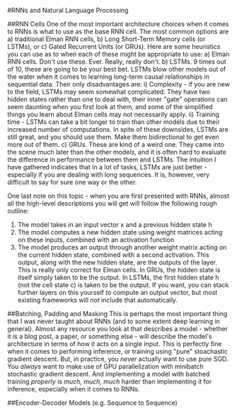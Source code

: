 #RNNs and Natural Language Processing

##RNN Cells
One of the most important architecture choices when it comes to RNNs is what to use as the base RNN cell. The most common options are a) traditional Elman RNN cells, b) Long Short-Term Memory cells (or LSTMs), or c) Gated Recurrent Units (or GRUs). Here are some heuristics you can use as to when each of these might be appropriate to use:
a) Elman RNN cells. Don't use these. Ever. Really, really don't.
b) LSTMs. 9 times out of 10, these are going to be your best bet. LSTMs blow other models out of the water when it comes to learning long-term causal relationships in sequential data. Their only disadvantages are:
  i) Complexity - if you are new to the field, LSTMs may seem somewhat complicated. They have two hidden states rather than one to deal     with, their inner "gate" operations can seem daunting when you first look at them, and some of the simplified things you learn about Elman cells may not necessarily apply.
  ii) Training time - LSTMs can take a bit longer to train than other models due to their increased number of computations.
In spite of these downsides, LSTMs are still great, and you should use them. Make them bidirectional to get even more out of them.
c) GRUs. These are kind of a weird one. They came into the scene much later than the other models, and it is often hard to evaluate the difference in performance between them and LSTMs. The intuition I have gathered indicates that in a lot of tasks, LSTMs are just better - especially if you are dealing with long sequences. It is, however, very difficult to say for sure one way or the other.

One last note on this topic - when you are first presented with RNNs, almost all the high-level descriptions you will get will follow the following rough outline:
1) The model takes in an input vector x and a previous hidden state h
2) The model computes a new hidden state using weight matrices acting on these inputs, combined with an activation function
3) The model produces an output through another weight matrix acting on the current hidden state, combined with a second activation. This output, along with the new hidden state, are the outputs of the layer.
This is really only correct for Elman cells. In GRUs, the hidden state is itself simply taken to be the output. In LSTMs, the first hidden state h (not the cell state c) is taken to be the output. If you want, you can stack further layers on this yourself to compute an output vector, but most existing frameworks will *not* include that automatically.

##Batching, Padding and Masking
This is perhaps the most important thing that I was never taught about RNNs (and to some extent deep learning in general). Almost any resource you look at that describes a model - whether it is a blog post, a paper, or something else - will describe the model's architecture in terms of how it acts on a single input. This is perfectly fine when it comes to performing inference, or training using "pure" stoachastic gradient descent. But, in practice, you *never* actually want to use pure SGD. You *always* want to make use of GPU parallelization with minibatch stochastic gradient descent. And implementing a model with batched training *properly* is *much, much, much* harder than implementing it for inference, especially when it comes to RNNs.

##Encoder-Decoder Models (e.g. Sequence to Sequence)
